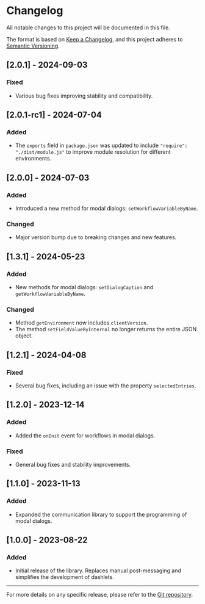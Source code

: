 # Changelog

All notable changes to this project will be documented in this file.

The format is based on [Keep a Changelog](https://keepachangelog.com/en/1.0.0/), and this project adheres to [Semantic Versioning](https://semver.org/spec/v2.0.0.html).

## [2.0.1] - 2024-09-03

### Fixed
- Various bug fixes improving stability and compatibility.

## [2.0.1-rc1] - 2024-07-04

### Added
- The `exports` field in `package.json` was updated to include `"require": "./dist/module.js"` to improve module resolution for different environments.

## [2.0.0] - 2024-07-03

### Added
- Introduced a new method for modal dialogs: `setWorkflowVariableByName`.

### Changed
- Major version bump due to breaking changes and new features.

## [1.3.1] - 2024-05-23

### Added
- New methods for modal dialogs: `setDialogCaption` and `getWorkflowVariableByName`.

### Changed
- Method `getEnvironment` now includes `clientVersion`.
- The method `setFieldValueByInternal` no longer returns the entire JSON object.

## [1.2.1] - 2024-04-08

### Fixed
- Several bug fixes, including an issue with the property `selectedEntries`.

## [1.2.0] - 2023-12-14

### Added
- Added the `onInit` event for workflows in modal dialogs.

### Fixed
- General bug fixes and stability improvements.

## [1.1.0] - 2023-11-13

### Added
- Expanded the communication library to support the programming of modal dialogs.

## [1.0.0] - 2023-08-22

### Added
- Initial release of the library. Replaces manual post-messaging and simplifies the development of dashlets.

---

For more details on any specific release, please refer to the [Git repository](https://git.optimal-systems.org/team-dodo/enaio-client-communication.git).